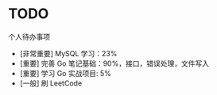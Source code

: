 # TODO

个人待办事项

- [非常重要] MySQL 学习：23%
- [重要] 完善 Go 笔记基础：90%，接口，错误处理，文件写入
- [重要] 学习 Go 实战项目: 5%
- [一般] 刷 LeetCode
